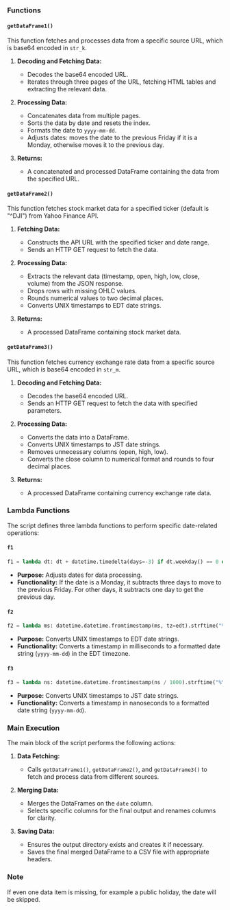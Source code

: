 ### Functions

#### `getDataFrame1()`

This function fetches and processes data from a specific source URL, which is base64 encoded in `str_k`.

1. **Decoding and Fetching Data:**
   - Decodes the base64 encoded URL.
   - Iterates through three pages of the URL, fetching HTML tables and extracting the relevant data.

2. **Processing Data:**
   - Concatenates data from multiple pages.
   - Sorts the data by date and resets the index.
   - Formats the date to `yyyy-mm-dd`.
   - Adjusts dates: moves the date to the previous Friday if it is a Monday, otherwise moves it to the previous day.

3. **Returns:**
   - A concatenated and processed DataFrame containing the data from the specified URL.

#### `getDataFrame2()`

This function fetches stock market data for a specified ticker (default is "^DJI") from Yahoo Finance API.

1. **Fetching Data:**
   - Constructs the API URL with the specified ticker and date range.
   - Sends an HTTP GET request to fetch the data.

2. **Processing Data:**
   - Extracts the relevant data (timestamp, open, high, low, close, volume) from the JSON response.
   - Drops rows with missing OHLC values.
   - Rounds numerical values to two decimal places.
   - Converts UNIX timestamps to EDT date strings.

3. **Returns:**
   - A processed DataFrame containing stock market data.

#### `getDataFrame3()`

This function fetches currency exchange rate data from a specific source URL, which is base64 encoded in `str_m`.

1. **Decoding and Fetching Data:**
   - Decodes the base64 encoded URL.
   - Sends an HTTP GET request to fetch the data with specified parameters.

2. **Processing Data:**
   - Converts the data into a DataFrame.
   - Converts UNIX timestamps to JST date strings.
   - Removes unnecessary columns (open, high, low).
   - Converts the close column to numerical format and rounds to four decimal places.

3. **Returns:**
   - A processed DataFrame containing currency exchange rate data.

### Lambda Functions

The script defines three lambda functions to perform specific date-related operations:

#### `f1`

```python
f1 = lambda dt: dt + datetime.timedelta(days=-3) if dt.weekday() == 0 else dt + datetime.timedelta(days=-1)
```

- **Purpose:** Adjusts dates for data processing.
- **Functionality:** If the date is a Monday, it subtracts three days to move to the previous Friday. For other days, it subtracts one day to get the previous day.

#### `f2`

```python
f2 = lambda ms: datetime.datetime.fromtimestamp(ms, tz=edt).strftime("%Y-%m-%d")
```

- **Purpose:** Converts UNIX timestamps to EDT date strings.
- **Functionality:** Converts a timestamp in milliseconds to a formatted date string (`yyyy-mm-dd`) in the EDT timezone.

#### `f3`

```python
f3 = lambda ns: datetime.datetime.fromtimestamp(ns / 1000).strftime("%Y-%m-%d")
```

- **Purpose:** Converts UNIX timestamps to JST date strings.
- **Functionality:** Converts a timestamp in nanoseconds to a formatted date string (`yyyy-mm-dd`).

### Main Execution

The main block of the script performs the following actions:

1. **Data Fetching:**
   - Calls `getDataFrame1()`, `getDataFrame2()`, and `getDataFrame3()` to fetch and process data from different sources.

2. **Merging Data:**
   - Merges the DataFrames on the `date` column.
   - Selects specific columns for the final output and renames columns for clarity.

3. **Saving Data:**
   - Ensures the output directory exists and creates it if necessary.
   - Saves the final merged DataFrame to a CSV file with appropriate headers.

### Note
If even one data item is missing, for example a public holiday, the date will be skipped.